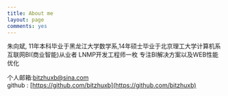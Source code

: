 ```yaml
---
title: About me
layout: page
comments: yes
---
```

  
朱向斌, 11年本科毕业于黑龙江大学数学系,14年硕士毕业于北京理工大学计算机系
互联网BI(商业智能)从业者
LNMP开发工程师一枚
专注BI解决方案以及WEB性能优化

个人邮箱:bitzhuxb@sina.com      
github : [https://github.com/bitzhuxb](https://github.com/bitzhuxb)      
